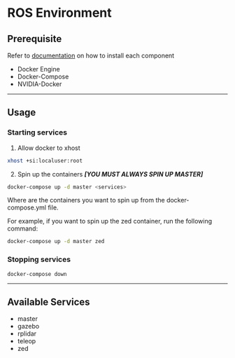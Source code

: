# ROS Environment

## Prerequisite

Refer to
[documentation](https://confluence.cooperigvc.org/display/TECH/Initial+Environment+Setup)
on how to install each component

- Docker Engine
- Docker-Compose
- NVIDIA-Docker

______________________________________________________________________

## Usage

### Starting services

1. Allow docker to xhost

```bash
xhost +si:localuser:root
```

2. Spin up the containers ***\[YOU MUST ALWAYS SPIN UP MASTER\]***

```bash
docker-compose up -d master <services>
```

Where <services> are the containers you want to spin up from the
docker-compose.yml file.

For example, if you want to spin up the zed container, run the following
command:

```bash
docker-compose up -d master zed
```

### Stopping services

```
docker-compose down
```

______________________________________________________________________

## Available Services

- master
- gazebo
- rplidar
- teleop
- zed
